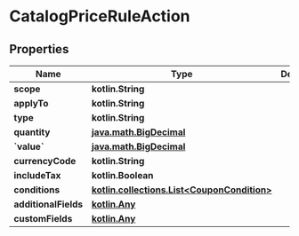 
# CatalogPriceRuleAction

## Properties
| Name | Type | Description | Notes |
| ------------ | ------------- | ------------- | ------------- |
| **scope** | **kotlin.String** |  |  [optional] |
| **applyTo** | **kotlin.String** |  |  [optional] |
| **type** | **kotlin.String** |  |  [optional] |
| **quantity** | [**java.math.BigDecimal**](java.math.BigDecimal.md) |  |  [optional] |
| **&#x60;value&#x60;** | [**java.math.BigDecimal**](java.math.BigDecimal.md) |  |  [optional] |
| **currencyCode** | **kotlin.String** |  |  [optional] |
| **includeTax** | **kotlin.Boolean** |  |  [optional] |
| **conditions** | [**kotlin.collections.List&lt;CouponCondition&gt;**](CouponCondition.md) |  |  [optional] |
| **additionalFields** | [**kotlin.Any**](.md) |  |  [optional] |
| **customFields** | [**kotlin.Any**](.md) |  |  [optional] |



